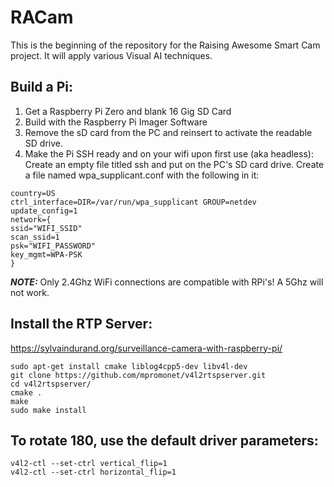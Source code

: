 # RACam

This is the beginning of the repository for the Raising Awesome Smart Cam project.  It will apply various Visual AI techniques.

## Build a Pi:

   1. Get a Raspberry Pi Zero and blank 16 Gig SD Card
   2. Build with the Raspberry Pi Imager Software
   3. Remove the sD card from the PC and reinsert to activate the readable SD drive.
   4. Make the Pi SSH ready and on your wifi upon first use (aka headless):
      Create an empty file titled ssh and put on the PC's SD card drive.
      Create a file named wpa_supplicant.conf with the following in it:

```
country=US
ctrl_interface=DIR=/var/run/wpa_supplicant GROUP=netdev
update_config=1
network={
ssid="WIFI_SSID"
scan_ssid=1
psk="WIFI_PASSWORD"
key_mgmt=WPA-PSK
}
```

   **_NOTE:_** Only 2.4Ghz WiFi connections are compatible with RPi's!  A 5Ghz will not work.

## Install the RTP Server:
   <https://sylvaindurand.org/surveillance-camera-with-raspberry-pi/>
```
sudo apt-get install cmake liblog4cpp5-dev libv4l-dev
git clone https://github.com/mpromonet/v4l2rtspserver.git
cd v4l2rtspserver/
cmake .
make
sudo make install
```

## To rotate 180, use the default driver parameters:
```
v4l2-ctl --set-ctrl vertical_flip=1
v4l2-ctl --set-ctrl horizontal_flip=1
```
